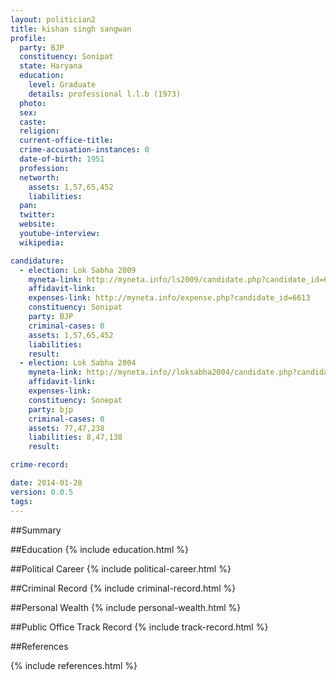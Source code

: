 ```yaml
---
layout: politician2
title: kishan singh sangwan
profile: 
  party: BJP
  constituency: Sonipat
  state: Haryana
  education: 
    level: Graduate
    details: professional l.l.b (1973)
  photo: 
  sex: 
  caste: 
  religion: 
  current-office-title: 
  crime-accusation-instances: 0
  date-of-birth: 1951
  profession: 
  networth: 
    assets: 1,57,65,452
    liabilities: 
  pan: 
  twitter: 
  website: 
  youtube-interview: 
  wikipedia: 

candidature: 
  - election: Lok Sabha 2009
    myneta-link: http://myneta.info/ls2009/candidate.php?candidate_id=6613
    affidavit-link: 
    expenses-link: http://myneta.info/expense.php?candidate_id=6613
    constituency: Sonipat 
    party: BJP
    criminal-cases: 0
    assets: 1,57,65,452
    liabilities: 
    result:  
  - election: Lok Sabha 2004
    myneta-link: http://myneta.info//loksabha2004/candidate.php?candidate_id=1333
    affidavit-link: 
    expenses-link: 
    constituency: Sonepat 
    party: bjp
    criminal-cases: 0
    assets: 77,47,238
    liabilities: 8,47,138
    result:  

crime-record: 

date: 2014-01-28
version: 0.0.5
tags: 
---
```

##Summary


##Education
{% include education.html %}


##Political Career
{% include political-career.html %}


##Criminal Record
{% include criminal-record.html %}


##Personal Wealth
{% include personal-wealth.html %}


##Public Office Track Record
{% include track-record.html %}


##References


{% include references.html %}